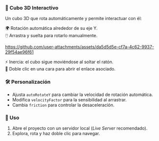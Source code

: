 ### 🧊 Cubo 3D Interactivo


Un cubo 3D que rota automáticamente y permite interactuar con él:

🌍 Rotación automática alrededor de su eje Y.  
🖱️ Arrastra y suelta para rotarlo manualmente.  

https://github.com/user-attachments/assets/da5d5d5e-cf7a-4c62-9937-29f54ae96f61


⚡ Inercia: el cubo sigue moviéndose al soltar el ratón.  
🔗 Doble clic en una cara para abrir el enlace asociado.  

### 🛠️ Personalización
- Ajusta `autoRotateY` para cambiar la velocidad de rotación automática.  
- Modifica `velocityFactor` para la sensibilidad al arrastrar.  
- Cambia `friction` para controlar la desaceleración.  

### 🚀 Uso
1. Abre el proyecto con un servidor local (*Live Server* recomendado).  
2. Explora, rota y haz doble clic para navegar.
